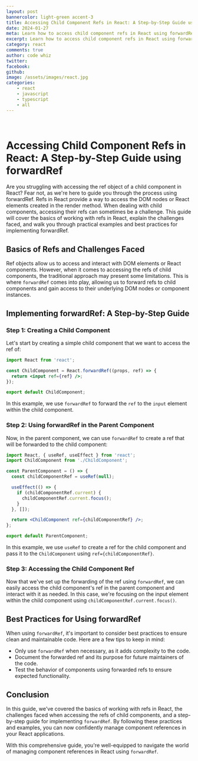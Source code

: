 ```yaml
---
layout: post
bannercolor: light-green accent-3
title: Accessing Child Component Refs in React: A Step-by-Step Guide using forwardRef
date: 2024-01-27
meta: Learn how to access child component refs in React using forwardRef. This step-by-step guide covers the basics of working with refs, challenges faced, including practical examples, and best practices for implementing forwardRef. Gain a comprehensive understanding of managing component references.
excerpt: Learn how to access child component refs in React using forwardRef. This step-by-step guide covers the basics of working with refs, challenges faced, including practical examples, and best practices for implementing forwardRef. Gain a comprehensive understanding of managing component references.
category: react
comments: true
author: code whiz
twitter: 
facebook: 
github: 
image: /assets/images/react.jpg
categories:
    - react
    - javascript
    - typescript
    - all
---
```

 &nbsp;
# Accessing Child Component Refs in React: A Step-by-Step Guide using forwardRef

Are you struggling with accessing the ref object of a child component in React? Fear not, as we're here to guide you through the process using forwardRef. Refs in React provide a way to access the DOM nodes or React elements created in the render method. When dealing with child components, accessing their refs can sometimes be a challenge. This guide will cover the basics of working with refs in React, explain the challenges faced, and walk you through practical examples and best practices for implementing forwardRef.

## Basics of Refs and Challenges Faced

Ref objects allow us to access and interact with DOM elements or React components. However, when it comes to accessing the refs of child components, the traditional approach may present some limitations. This is where `forwardRef` comes into play, allowing us to forward refs to child components and gain access to their underlying DOM nodes or component instances.

## Implementing forwardRef: A Step-by-Step Guide

### Step 1: Creating a Child Component

Let's start by creating a simple child component that we want to access the ref of:
```jsx
import React from 'react';

const ChildComponent = React.forwardRef((props, ref) => {
  return <input ref={ref} />;
});

export default ChildComponent;
```
In this example, we use `forwardRef` to forward the `ref` to the `input` element within the child component.

### Step 2: Using forwardRef in the Parent Component

Now, in the parent component, we can use `forwardRef` to create a ref that will be forwarded to the child component:
```jsx
import React, { useRef, useEffect } from 'react';
import ChildComponent from './ChildComponent';

const ParentComponent = () => {
  const childComponentRef = useRef(null);

  useEffect(() => {
    if (childComponentRef.current) {
      childComponentRef.current.focus();
    }
  }, []);

  return <ChildComponent ref={childComponentRef} />;
};

export default ParentComponent;
```
In this example, we use `useRef` to create a ref for the child component and pass it to the `ChildComponent` using `ref={childComponentRef}`.

### Step 3: Accessing the Child Component Ref

Now that we've set up the forwarding of the ref using `forwardRef`, we can easily access the child component's ref in the parent component and interact with it as needed. In this case, we're focusing on the input element within the child component using `childComponentRef.current.focus()`.

## Best Practices for Using forwardRef

When using `forwardRef`, it's important to consider best practices to ensure clean and maintainable code. Here are a few tips to keep in mind:
- Only use `forwardRef` when necessary, as it adds complexity to the code.
- Document the forwarded ref and its purpose for future maintainers of the code.
- Test the behavior of components using forwarded refs to ensure expected functionality.

## Conclusion

In this guide, we've covered the basics of working with refs in React, the challenges faced when accessing the refs of child components, and a step-by-step guide for implementing `forwardRef`. By following these practices and examples, you can now confidently manage component references in your React applications.

With this comprehensive guide, you're well-equipped to navigate the world of managing component references in React using `forwardRef`.